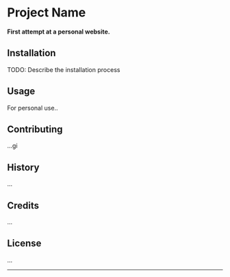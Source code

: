 # Project Name

**First attempt at a personal website.**

## Installation

TODO: Describe the installation process

## Usage

For personal use..

## Contributing

...gi

## History

...

## Credits

...

## License

...

___

